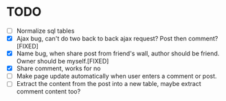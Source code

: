 # TODO

- [ ] Normalize sql tables
- [X] Ajax bug, can't do two back to back ajax request? Post then comment? [FIXED]
- [X] Name bug, when share post from friend's wall, author should be friend. Owner should be myself.[FIXED]
- [X] Share comment, works for no
- [ ] Make page update automatically when user enters a comment or post.
- [ ] Extract the content from the post into a new table, maybe extract comment content too?
